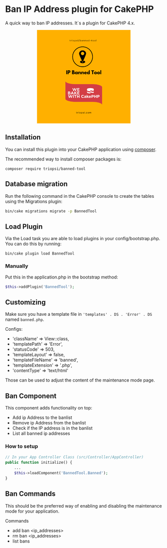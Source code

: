 # Ban IP Address plugin for CakePHP
A quick way to ban IP addresses. It`s a plugin for CakePHP 4.x.

<p align="center">
    <img height="300" src="banned-tool.png">
</p>

## Installation

You can install this plugin into your CakePHP application using [composer](https://getcomposer.org).

The recommended way to install composer packages is:

```
composer require triopsi/banned-tool
```
## Database migration

Run the following command in the CakePHP console to create the tables using the Migrations plugin:
```sh
bin/cake migrations migrate -p BannedTool
```

## Load Plugin
Via the Load task you are able to load plugins in your config/bootstrap.php. You can do this by running:
```
bin/cake plugin load BannedTool
```

### Manually
Put this in the application.php in the bootstrap method:
```php
$this->addPlugin('BannedTool');
```

## Customizing
Make sure you have a template file in `'templates' . DS . 'Error' . DS` named `banned.php`.

Configs:
- 'className' => View::class,
- 'templatePath' => 'Error',
- 'statusCode' => 503,
- 'templateLayout' => false,
- 'templateFileName' => 'banned',
- 'templateExtension' => '.php',
- 'contentType' => 'text/html'

Those can be used to adjust the content of the maintenance mode page.

## Ban Component
This component adds functionality on top:
- Add ip Address to the banlist
- Remove ip Address from the banlist
- Check if the IP address is in the banlist
- List all banned ip addresses
### How to setup
```php
// In your App Controller Class (src/Controller/AppController)
public function initialize() {
    ...
    $this->loadComponent('BannedTool.Banned');
}
```

## Ban Commands
This should be the preferred way of enabling and disabling the maintenance mode for your application.

Commands
- add ban <ip_addresses>
- rm ban <ip_addresses>
- list bans
